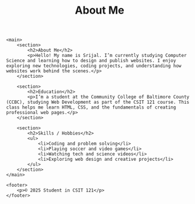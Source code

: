 <!DOCTYPE html>
<html lang="en">
<head>
    <meta charset="UTF-8">
    <meta name="viewport" content="width=device-width, initial-scale=1.0">
    <title>About Me - Lab 01</title>
</head>
<body>
    <header>
        <h1>About Me</h1>
    </header>

    <main>
        <section>
            <h2>About Me</h2>
            <p>Hello! My name is Srijal. I’m currently studying Computer Science and learning how to design and publish websites. I enjoy exploring new technologies, coding projects, and understanding how websites work behind the scenes.</p>
        </section>

        <section>
            <h2>Education</h2>
            <p>I’m a student at the Community College of Baltimore County (CCBC), studying Web Development as part of the CSIT 121 course. This class helps me learn HTML, CSS, and the fundamentals of creating professional web pages.</p>
        </section>

        <section>
            <h2>Skills / Hobbies</h2>
            <ul>
                <li>Coding and problem solving</li>
                <li>Playing soccer and video games</li>
                <li>Watching tech and science videos</li>
                <li>Exploring web design and creative projects</li>
            </ul>
        </section>
    </main>

    <footer>
        <p>© 2025 Student in CSIT 121</p>
    </footer>
</body>
</html>
